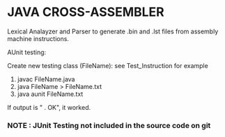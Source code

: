 # JAVA CROSS-ASSEMBLER
Lexical Analayzer and Parser to generate .bin and .lst files from assembly machine instructions.


AUnit testing:

  Create new testing class (FileName): see Test_Instruction for example
  1. javac FileName.java
  2. java FileName > FileName.txt
  3. java aunit FileName.txt
  
  If output is " . OK", it worked.

### NOTE : JUnit Testing not included in the source code on git
